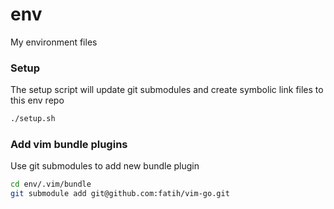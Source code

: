 # env

My environment files

### Setup
The setup script will update git submodules and create symbolic link files to this env repo
```bash
./setup.sh
```

### Add vim bundle plugins
Use git submodules to add new bundle plugin
```bash
cd env/.vim/bundle
git submodule add git@github.com:fatih/vim-go.git
```
